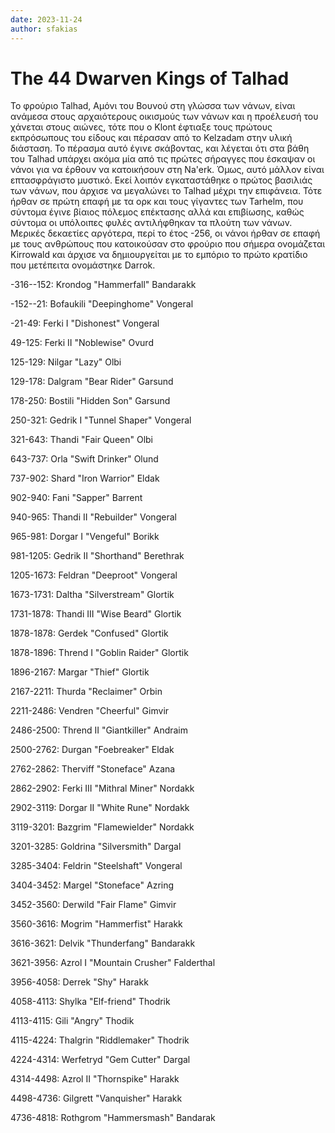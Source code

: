 ```yaml
---
date: 2023-11-24
author: sfakias
---
```

# The 44 Dwarven Kings of Talhad

To φρούριο Talhad, Αμόνι του Βουνού στη γλώσσα των νάνων, είναι ανάμεσα στους αρχαιότερους οικισμούς των νάνων και η προέλευσή του χάνεται στους αιώνες, τότε που ο Klont έφτιαξε τους πρώτους εκπρόσωπους του είδους και πέρασαν από το Kelzadam στην υλική διάσταση. Το πέρασμα αυτό έγινε σκάβοντας, και λέγεται ότι στα βάθη του Talhad υπάρχει ακόμα μία από τις πρώτες σήραγγες που έσκαψαν οι νάνοι για να έρθουν να κατοικήσουν στη Na'erk. Όμως, αυτό μάλλον είναι επτασφράγιστο μυστικό. Εκεί λοιπόν εγκαταστάθηκε ο πρώτος βασιλιάς των νάνων, που άρχισε να μεγαλώνει το Talhad μέχρι την επιφάνεια. Τότε ήρθαν σε πρώτη επαφή με τα ορκ και τους γίγαντες των Tarhelm, που σύντομα έγινε βίαιος πόλεμος επέκτασης αλλά και επιβίωσης, καθώς σύντομα οι υπόλοιπες φυλές αντιλήφθηκαν τα πλούτη των νάνων. Μερικές δεκαετίες αργότερα, περί το έτος -256, οι νάνοι ήρθαν σε επαφή με τους ανθρώπους που κατοικούσαν στο φρούριο που σήμερα ονομάζεται Kirrowald και άρχισε να δημιουργείται με το εμπόριο το πρώτο κρατίδιο που μετέπειτα ονομάστηκε Darrok.



-316--152: Krondog "Hammerfall" Bandarakk

-152--21: Bofaukili "Deepinghome" Vongeral

-21-49: Ferki I "Dishonest" Vongeral

49-125: Ferki II "Noblewise" Ovurd

125-129: Nilgar "Lazy" Olbi

129-178: Dalgram "Bear Rider" Garsund

178-250: Bostili "Hidden Son" Garsund

250-321: Gedrik I "Tunnel Shaper" Vongeral

321-643: Thandi "Fair Queen" Olbi

643-737: Orla "Swift Drinker" Olund

737-902: Shard "Iron Warrior" Eldak

902-940: Fani "Sapper" Barrent

940-965: Thandi II "Rebuilder" Vongeral

965-981: Dorgar I "Vengeful" Borikk

981-1205: Gedrik II "Shorthand" Berethrak

1205-1673: Feldran "Deeproot" Vongeral

1673-1731: Daltha "Silverstream" Glortik

1731-1878: Thandi III "Wise Beard" Glortik

1878-1878: Gerdek "Confused" Glortik

1878-1896: Thrend I "Goblin Raider" Glortik

1896-2167: Margar "Thief" Glortik

2167-2211: Thurda "Reclaimer" Orbin

2211-2486: Vendren "Cheerful" Gimvir

2486-2500: Thrend II "Giantkiller" Andraim

2500-2762: Durgan "Foebreaker" Eldak

2762-2862: Therviff "Stoneface" Azana

2862-2902: Ferki III "Mithral Miner" Nordakk

2902-3119: Dorgar II "White Rune" Nordakk

3119-3201: Bazgrim "Flamewielder" Nordakk

3201-3285: Goldrina "Silversmith" Dargal

3285-3404: Feldrin "Steelshaft" Vongeral

3404-3452: Margel "Stoneface" Azring

3452-3560: Derwild "Fair Flame" Gimvir

3560-3616: Mogrim "Hammerfist" Harakk

3616-3621: Delvik "Thunderfang" Bandarakk

3621-3956: Azrol I "Mountain Crusher" Falderthal

3956-4058: Derrek "Shy" Harakk

4058-4113: Shylka "Elf-friend" Thodrik

4113-4115: Gili "Angry" Thodik

4115-4224: Thalgrin "Riddlemaker" Thodrik

4224-4314: Werfetryd "Gem Cutter" Dargal

4314-4498: Azrol II "Thornspike" Harakk

4498-4736: Gilgrett "Vanquisher" Harakk

4736-4818: Rothgrom "Hammersmash" Bandarak

